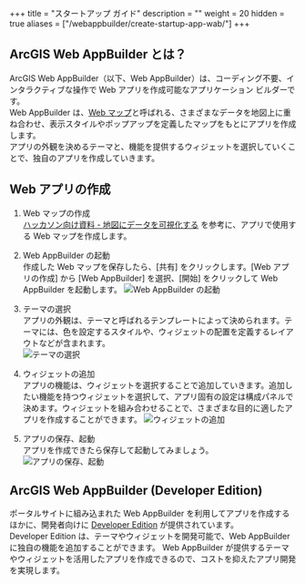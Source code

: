 +++
title = "スタートアップ ガイド"
description = ""
weight = 20
hidden = true
aliases = ["/webappbuilder/create-startup-app-wab/"]
+++

## ArcGIS Web AppBuilder とは？

ArcGIS Web AppBuilder（以下、Web AppBuilder）は、コーディング不要、インタラクティブな操作で Web アプリを作成可能なアプリケーション ビルダーです。  
Web AppBuilder は、[Web マップ](https://www.esrij.com/gis-guide/web-gis/web-map/)と呼ばれる、さまざまなデータを地図上に重ね合わせ、表示スタイルやポップアップを定義したマップをもとにアプリを作成します。  
アプリの外観を決めるテーマと、機能を提供するウィジェットを選択していくことで、独自のアプリを作成していきます。  

## Web アプリの作成

1. Web マップの作成  
[ハッカソン向け資料 - 地図にデータを可視化する](https://esrijapan.github.io/arcgis-dev-resources/hackathon/index.html#地図にデータを可視化する) を参考に、アプリで使用する Web マップを作成します。

1. Web AppBuilder の起動  
作成した Web マップを保存したら、[共有] をクリックします。[Web アプリの作成] から [Web AppBuilder] を選択、[開始] をクリックして Web AppBuilder を起動します。
![Web AppBuilder の起動](http://apps.esrij.com/arcgis-dev/guide/img/webappbuilder/create-startup-app-wab1.gif)
1. テーマの選択  
アプリの外観は、テーマと呼ばれるテンプレートによって決められます。テーマには、色を設定するスタイルや、ウィジェットの配置を定義するレイアウトなどが含まれます。  
  ![テーマの選択](http://apps.esrij.com/arcgis-dev/guide/img/webappbuilder/create-startup-app-wab2.gif)
1. ウィジェットの追加  
アプリの機能は、ウィジェットを選択することで追加していきます。追加したい機能を持つウィジェットを選択して、アプリ固有の設定は構成パネルで決めます。ウィジェットを組み合わせることで、さまざまな目的に適したアプリを作成することができます。
![ウィジェットの追加](http://apps.esrij.com/arcgis-dev/guide/img/webappbuilder/create-startup-app-wab3.gif)
1. アプリの保存、起動  
アプリを作成できたら保存して起動してみましょう。
![アプリの保存、起動](http://apps.esrij.com/arcgis-dev/guide/img/webappbuilder/create-startup-app-wab4.gif)

## ArcGIS Web AppBuilder (Developer Edition)

ポータルサイトに組み込まれた Web AppBuilder を利用してアプリを作成するほかに、開発者向けに [Developer Edition](https://developers.arcgis.com/web-appbuilder/) が提供されています。  
Developer Edition は、テーマやウィジェットを開発可能で、Web AppBuilder に独自の機能を追加することができます。
Web AppBuilder が提供するテーマやウィジェットを活用したアプリを作成できるので、コストを抑えたアプリ開発を実現します。
